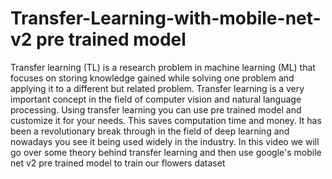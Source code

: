 # Transfer-Learning-with-mobile-net-v2 pre trained model

Transfer learning (TL) is a research problem in machine learning (ML) that focuses on storing knowledge gained while solving one problem and applying it to a different but related problem. 
Transfer learning is a very important concept in the field of computer vision and natural language processing. Using transfer learning you can use pre trained model and customize it for your needs. This saves computation time and money. It has been a revolutionary break through in the field of deep learning and nowadays you see it being used widely in the industry. In this video we will go over some theory behind transfer learning and then use google's mobile net v2 pre trained model to train our flowers dataset
